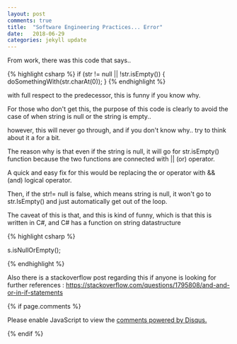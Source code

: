 ```yaml
---
layout: post
comments: true
title:  "Software Engineering Practices... Error"
date:   2018-06-29
categories: jekyll update
---
```


From work, there was this code that says..

{% highlight csharp %}
if (str != null || !str.isEmpty()) {
  doSomethingWith(str.charAt(0));
}
{% endhighlight %}

with full respect to the predecessor, this is funny if you know why.

For those who don't get this, the purpose of this code  is clearly to avoid the case of 
when string is null or the string is empty.. 

however, this will never go through, and if you don't know why.. 
try to think about it a for a bit.

The reason why is that even if the string is null, it will go for str.isEmpty()
function because the two functions are connected with || (or)  operator.

A quick and easy fix for this would be replacing the or operator 
with && (and) logical operator. 

Then, if the str!= null is false, which means string is null,
it won't go to str.IsEmpty() and just automatically get out of the loop.

The caveat of this is that,
and this is kind of funny, 
which is that this is written in C#,
and C# has a function on string datastructure

{% highlight csharp %}

s.isNullOrEmpty();

{% endhighlight %}

Also there is a stackoverflow post regarding this if anyone 
is looking for further references : 
https://stackoverflow.com/questions/1795808/and-and-or-in-if-statements

{% if page.comments %} 
<div id="disqus_thread"></div>
<script>

/**
*  RECOMMENDED CONFIGURATION VARIABLES: EDIT AND UNCOMMENT THE SECTION BELOW TO INSERT DYNAMIC VALUES FROM YOUR PLATFORM OR CMS.
*  LEARN WHY DEFINING THESE VARIABLES IS IMPORTANT: https://disqus.com/admin/universalcode/#configuration-variables*/
/*
var disqus_config = function () {
this.page.url = PAGE_URL;  // Replace PAGE_URL with your page's canonical URL variable
this.page.identifier = PAGE_IDENTIFIER; // Replace PAGE_IDENTIFIER with your page's unique identifier variable
};
*/
(function() { // DON'T EDIT BELOW THIS LINE
var d = document, s = d.createElement('script');
s.src = 'https://https-jinmc-github-io-programmingtips.disqus.com/embed.js';
s.setAttribute('data-timestamp', +new Date());
(d.head || d.body).appendChild(s);
})();
</script>
<noscript>Please enable JavaScript to view the <a href="https://disqus.com/?ref_noscript">comments powered by Disqus.</a></noscript>
                            

 {% endif %}